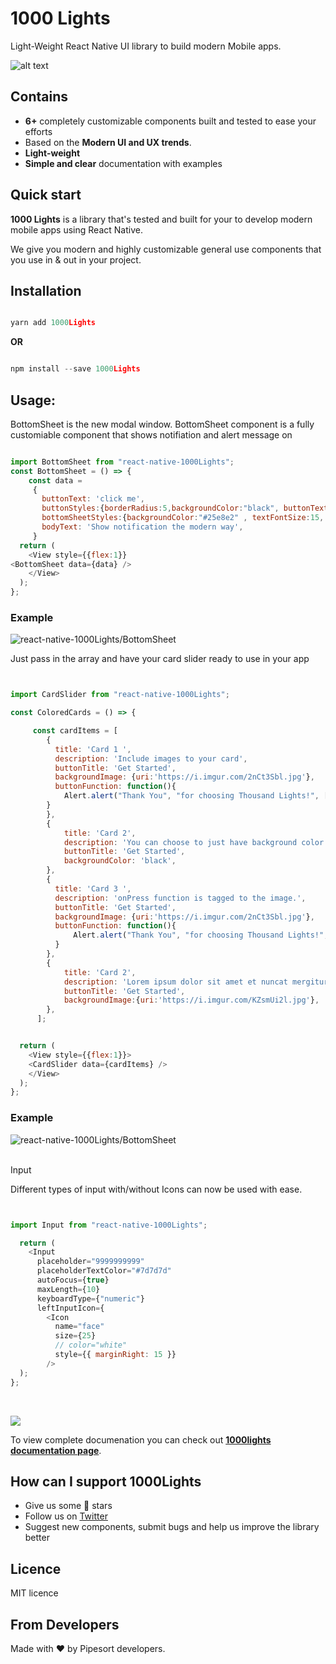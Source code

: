 
# **1000 Lights**

Light-Weight React Native UI library to build modern Mobile apps.

![alt text](https://github.com/pipesort/native-components/blob/npm/assets/fonts/Images/banner1.png)

## Contains

+ **6+** completely customizable components built and tested to ease your efforts
+ Based on the **Modern UI and UX trends**.
+ **Light-weight**
+ **Simple and clear** documentation with examples

## Quick start

**1000 Lights** is a library that's tested and built for your to develop modern mobile apps using React Native.

We give you modern and highly customizable general use components that you use in & out in your project.

## Installation

```javascript

yarn add 1000Lights

```

**OR**

```javascript

npm install --save 1000Lights

```
## Usage:

BottomSheet is the new modal window. BottomSheet component is a fully customiable component that shows notifiation and alert message on 

```javascript

import BottomSheet from "react-native-1000Lights";
const BottomSheet = () => {
    const data =
     {
       buttonText: 'click me',
       buttonStyles:{borderRadius:5,backgroundColor:"black", buttonTextColor:"white"},
       bottomSheetStyles:{backgroundColor:"#25e8e2" , textFontSize:15, textColor:"white"},
       bodyText: 'Show notification the modern way',  
     }
  return (
    <View style={{flex:1}}
<BottomSheet data={data} />
    </View>
  );
};

```

### Example

![react-native-1000Lights/BottomSheet](https://github.com/pipesort/native-components/blob/npm/assets/fonts/Images/CroppedBottomSheetGif.gif)


Just pass in the array and have your card slider ready to use in your app


```javascript


import CardSlider from "react-native-1000Lights";

const ColoredCards = () => {

     const cardItems = [
        {
          title: 'Card 1 ',
          description: 'Include images to your card',
          buttonTitle: 'Get Started',
          backgroundImage: {uri:'https://i.imgur.com/2nCt3Sbl.jpg'},
          buttonFunction: function(){
            Alert.alert("Thank You", "for choosing Thousand Lights!", [{text:"Welcome"}])
        }
        },
        {
            title: 'Card 2',
            description: 'You can choose to just have background color',
            buttonTitle: 'Get Started',
            backgroundColor: 'black',
        },
        {
          title: 'Card 3 ',
          description: 'onPress function is tagged to the image.',
          buttonTitle: 'Get Started',
          backgroundImage: {uri:'https://i.imgur.com/2nCt3Sbl.jpg'},
          buttonFunction: function(){
              Alert.alert("Thank You", "for choosing Thousand Lights!", [{text:"Welcome"}])
          }
        },
        {
            title: 'Card 2',
            description: 'Lorem ipsum dolor sit amet et nuncat mergitur',
            buttonTitle: 'Get Started',
            backgroundImage:{uri:'https://i.imgur.com/KZsmUi2l.jpg'},
        },
      ];


  return (
    <View style={{flex:1}}>
    <CardSlider data={cardItems} />
    </View>
  );
};

```

### Example

![react-native-1000Lights/BottomSheet](https://github.com/pipesort/native-components/blob/npm/assets/fonts/Images/cropedCardSliderGif.gif)

<br />
Input

Different types of input with/without Icons can now be used with ease.

```javascript


import Input from "react-native-1000Lights";

  return (
    <Input
      placeholder="9999999999"
      placeholderTextColor="#7d7d7d"
      autoFocus={true}
      maxLength={10}
      keyboardType={"numeric"}
      leftInputIcon={
        <Icon
          name="face"
          size={25}
          // color="white"
          style={{ marginRight: 15 }}
        />
  );
};

```

<br />

![](https://github.com/pipesort/native-components/blob/npm/assets/fonts/Images/cropedInputImage.jpg)

To view complete documenation you can check out **[1000lights documentation page](https://www.google.com)**.

## How can I support 1000Lights

+ Give us some :star2: stars 
+ Follow us on [Twitter](https://twitter.com/pipesort)
+ Suggest new components, submit bugs and help us improve the library better


## Licence

MIT licence

## From Developers

Made with :heart: by Pipesort developers.

 



